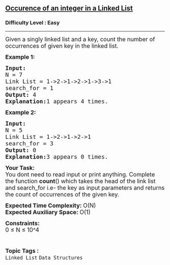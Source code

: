 <h2><a href="https://www.geeksforgeeks.org/problems/occurence-of-an-integer-in-a-linked-list/1?page=1&category=Data%20Structures,Arrays,Mathematical,Strings,Sorting,Bit%20Magic,Matrix,Greedy,Searching,Binary%20Search,Map,sieve,set&difficulty=Easy,Medium,Hard&status=unsolved&sortBy=accuracy">Occurence of an integer in a Linked List</a></h2><h3>Difficulty Level : Easy</h3><hr><div class="problems_problem_content__Xm_eO"><p><span style="font-size:18px">Given a singly linked list and a key, count the number of occurrences of given key in the linked list.</span></p>

<p><strong><span style="font-size:18px">Example 1:</span></strong></p>

<pre><span style="font-size:18px"><strong>Input:</strong>
N = 7
Link List = 1-&gt;2-&gt;1-&gt;2-&gt;1-&gt;3-&gt;1
search_for = 1
<strong>Output: </strong>4
<strong>Explanation:</strong>1 appears 4 times.</span>
</pre>

<p><strong><span style="font-size:18px">Example 2:</span></strong></p>

<pre><span style="font-size:18px"><strong>Input:</strong>
N = 5
Link List = 1-&gt;2-&gt;1-&gt;2-&gt;1
search_for = 3
<strong>Output: </strong>0
<strong>Explanation:</strong>3 appears 0 times.</span></pre>

<div><strong><span style="font-size:18px">Your Task</span></strong><strong><span style="font-size:18px">:</span></strong></div>

<div><span style="font-size:18px">You dont need to read input or print anything. Complete the function <strong>count</strong>() which takes the head of the link list and search_for i.e- the key as input parameters and returns the count of occurrences of the given key.</span></div>

<p><span style="font-size:18px"><strong>Expected Time Complexity: </strong>O(N)<br>
<strong>Expected Auxiliary Space: </strong>O(1)</span></p>

<p><span style="font-size:18px"><strong>Constraints:</strong><br>
0 ≤ N&nbsp;≤ 10^4</span></p>
</div><br><p><span style=font-size:18px><strong>Topic Tags : </strong><br><code>Linked List</code>&nbsp;<code>Data Structures</code>&nbsp;